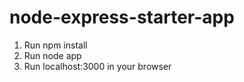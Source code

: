 # node-express-starter-app

1. Run npm install
2. Run node app
3. Run localhost:3000 in your browser

